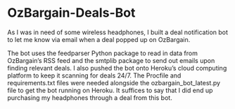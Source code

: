 # OzBargain-Deals-Bot

As I was in need of some wireless headphones, I built a deal notification bot to let me know via email when a deal popped up on OzBargain.

The bot uses the feedparser Python package to read in data from OzBargain’s RSS feed and the smtplib package to send out emails upon finding relevant deals. I also pushed the bot onto Heroku’s cloud computing platform to keep it scanning for deals 24/7. The Procfile and requirements.txt files were needed alongside the ozbargain_bot_latest.py file to get the bot running on Heroku. It suffices to say that I did end up purchasing my headphones through a deal from this bot.
